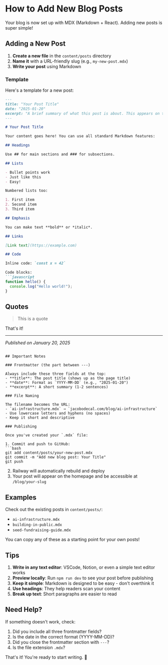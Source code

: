 # How to Add New Blog Posts

Your blog is now set up with MDX (Markdown + React). Adding new posts is super simple!

## Adding a New Post

1. **Create a new file** in the `content/posts` directory
2. **Name it** with a URL-friendly slug (e.g., `my-new-post.mdx`)
3. **Write your post** using Markdown

### Template

Here's a template for a new post:

```markdown
---
title: "Your Post Title"
date: "2025-01-20"
excerpt: "A brief summary of what this post is about. This appears on the homepage."
---

# Your Post Title

Your content goes here! You can use all standard Markdown features:

## Headings

Use ## for main sections and ### for subsections.

## Lists

- Bullet points work
- Just like this
- Easy!

Numbered lists too:

1. First item
2. Second item
3. Third item

## Emphasis

You can make text **bold** or *italic*.

## Links

[Link text](https://example.com)

## Code

Inline code: `const x = 42`

Code blocks:
```javascript
function hello() {
  console.log("Hello world!");
}
```

## Quotes

> This is a quote

That's it!

---

*Published on January 20, 2025*
```

## Important Notes

### Frontmatter (the part between ---)

Always include these three fields at the top:
- **title**: The post title (shows up as the page title)
- **date**: Format as `YYYY-MM-DD` (e.g., "2025-01-20")
- **excerpt**: A short summary (1-2 sentences)

### File Naming

The filename becomes the URL:
- `ai-infrastructure.mdx` → `jacobodecal.com/blog/ai-infrastructure`
- Use lowercase letters and hyphens (no spaces)
- Keep it short and descriptive

### Publishing

Once you've created your `.mdx` file:

1. Commit and push to GitHub:
```bash
git add content/posts/your-new-post.mdx
git commit -m "Add new blog post: Your Title"
git push
```

2. Railway will automatically rebuild and deploy
3. Your post will appear on the homepage and be accessible at `/blog/your-slug`

## Examples

Check out the existing posts in `content/posts/`:
- `ai-infrastructure.mdx`
- `building-in-public.mdx`
- `seed-fundraising-guide.mdx`

You can copy any of these as a starting point for your own posts!

## Tips

1. **Write in any text editor**: VSCode, Notion, or even a simple text editor works
2. **Preview locally**: Run `npm run dev` to see your post before publishing
3. **Keep it simple**: Markdown is designed to be easy - don't overthink it
4. **Use headings**: They help readers scan your content
5. **Break up text**: Short paragraphs are easier to read

## Need Help?

If something doesn't work, check:
1. Did you include all three frontmatter fields?
2. Is the date in the correct format (YYYY-MM-DD)?
3. Did you close the frontmatter section with `---`?
4. Is the file extension `.mdx`?

That's it! You're ready to start writing. 🎉

